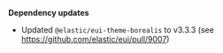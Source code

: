 **Dependency updates**

- Updated `@elastic/eui-theme-borealis` to v3.3.3 (see https://github.com/elastic/eui/pull/9007)
